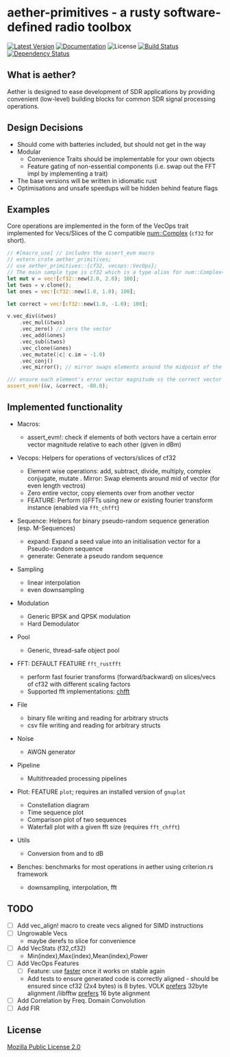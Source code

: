 # aether-primitives - a rusty software-defined radio toolbox
[![Latest Version](https://img.shields.io/crates/v/aether_primitives.svg)](https://crates.io/crates/aether_primitives)
[![Documentation](https://docs.rs/aether_primitives/badge.svg)](https://docs.rs/crate/aether_primitives)
![License](https://img.shields.io/crates/l/aether_primitives.svg)
[![Build Status](https://travis-ci.org/razorheadfx/aether_primitives.svg?branch=master)](https://travis-ci.org/razorheadfx/aether_primitives)
[![Dependency Status](https://deps.rs/repo/github/razorheadfx/aether_primitives/status.svg)](https://deps.rs/repo/github/razorheadfx/aether_primitives)
## What is aether?
Aether is designed to ease development of SDR applications by providing convenient (low-level) building blocks for common SDR signal processing operations.  

## Design Decisions
- Should come with batteries included, but should not get in the way
- Modular
    - Convenience Traits should be implementable for your own objects
    - Feature gating of non-essential components (i.e. swap out the FFT impl by implementing a trait)
- The base versions will be written in idiomatic rust  
- Optimisations and unsafe speedups will be hidden behind feature flags  

## Examples
Core operations are implemented in the form of the VecOps trait implemented for Vecs/Slices of the C compatible [num::Complex<f32>](https://docs.rs/num-complex/latest/num_complex/type.Complex32.html) (```cf32``` for short).  

```rust
// #[macro_use] // includes the assert_evm macro
// extern crate aether_primitives;
// use aether_primitives::{cf32, vecops::VecOps};
// The main sample type is cf32 which is a type alias for num::Complex<f32>
let mut v = vec![cf32::new(2.0, 2.0); 100];
let twos = v.clone();
let ones = vec![cf32::new(1.0, 1.0); 100];

let correct = vec![cf32::new(1.0, -1.0); 100];

v.vec_div(&twos)
    .vec_mul(&twos)
    .vec_zero() // zero the vector
    .vec_add(&ones)
    .vec_sub(&twos)
    .vec_clone(&ones)
    .vec_mutate(|c| c.im = -1.0) 
    .vec_conj()
    .vec_mirror(); // mirror swaps elements around the midpoint of the array

/// ensure each element's error vector magnitude vs the correct vector is below -80dB
assert_evm!(&v, &correct, -80.0); 
```

## Implemented functionality
- Macros:
    - assert_evm!: check if elements of both vectors have a certain error vector magnitude relative to each other (given in dBm)
- Vecops: Helpers for operations of vectors/slices of cf32
    - Element wise operations: add, subtract, divide, multiply, complex conjugate, mutate
    . Mirror: Swap elements around mid of vector (for even length vectros)
    - Zero entire vector, copy elements over from another vector
    - FEATURE: Perform (i)FFTs using new or existing fourier transform instance (enabled via ```fft_chfft```)
- Sequence: Helpers for binary pseudo-random sequence generation (esp. M-Sequences)
    - expand: Expand a seed value into an initialisation vector for a Pseudo-random sequence
    - generate: Generate a pseudo random sequence
- Sampling
    - linear interpolation
    - even downsampling
- Modulation
    - Generic BPSK and QPSK modulation
    - Hard Demodulator
- Pool
    - Generic, thread-safe object pool
- FFT: DEFAULT FEATURE ```fft_rustfft```
    - perform fast fourier transforms (forward/backward) on slices/vecs of cf32 with different scaling factors
    - Supported fft implementations: [chfft](https://github.com/chalharu/chfft)
- File
    - binary file writing and reading for arbitrary structs
    - csv file writing and reading for arbitrary structs
- Noise
    - AWGN generator
- Pipeline
    - Multithreaded processing pipelines
- Plot: FEATURE ```plot```; requires an installed version of ```gnuplot```
    - Constellation diagram
    - Time sequence plot
    - Comparison plot of two sequences
    - Waterfall plot with a given fft size (requires ```fft_chfft```)
- Utils
    - Conversion from and to dB

- Benches: benchmarks for most operations in aether using criterion.rs framework
    - downsampling, interpolation, fft

## TODO
- [ ] Add vec_align! macro to create vecs aligned for SIMD instructions
- [ ] Ungrowable Vecs
    - maybe derefs to slice for convenience
- [ ] Add VecStats (f32,cf32)
    - Min(index),Max(index),Mean(index),Power
- [ ] Add VecOps Features
    - [ ] Feature: use [faster](https://github.com/AdamNiederer/faster) once it works on stable again
    - Add tests to ensure generated code is correctly aligned - should be ensured since cf32 (2x4 bytes) is 8 bytes. VOLK [prefers](https://libvolk.org/doxygen/concepts_terms_and_techniques.html) 32byte alignment /libfftw [prefers](http://www.fftw.org/fftw3_doc/SIMD-alignment-and-fftw_005fmalloc.html) 16 byte alignment
- [ ] Add Correlation by Freq. Domain Convolution
- [ ] Add FIR

## License
[Mozilla Public License 2.0](LICENSE)